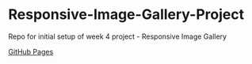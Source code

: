 # Responsive-Image-Gallery-Project
Repo for initial setup of week 4 project - Responsive Image Gallery

[GitHub Pages](https://tmolano.github.io/Responsive-Image-Gallery-Project/)
